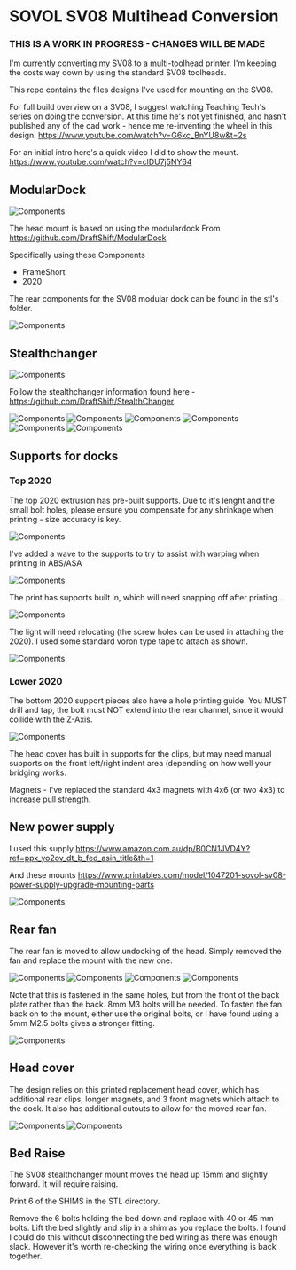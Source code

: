 # SOVOL SV08 Multihead Conversion

### THIS IS A WORK IN PROGRESS - CHANGES WILL BE MADE

I'm currently converting my SV08 to a multi-toolhead printer. I'm keeping the costs way down by using the standard SV08 toolheads.

This repo contains the files designs I've used for mounting on the SV08.

For full build overview on a SV08, I suggest watching Teaching Tech's series on doing the conversion. At this time he's not yet finished, and hasn't published any of the cad work - hence me re-inventing the wheel in this design. https://www.youtube.com/watch?v=G6kc_BnYU8w&t=2s

For an initial intro here's a quick video I did to show the mount. https://www.youtube.com/watch?v=clDU7j5NY64

## ModularDock

![Components](photos/x1.jpg)

The head mount is based on using the modulardock From https://github.com/DraftShift/ModularDock 

Specifically using these Components
- FrameShort
- 2020

The rear components for the SV08 modular dock can be found in the stl's folder.

![Components](photos/stealthchangercomponentsused.jpg)

## Stealthchanger 

![Components](photos/IMG_4160.JPG)

Follow the stealthchanger information found here - https://github.com/DraftShift/StealthChanger

![Components](photos/IMG_4158.JPG)
![Components](photos/IMG_4159.JPG)
![Components](photos/IMG_4161.JPG)
![Components](photos/IMG_4162.JPG)
![Components](photos/IMG_4164.JPG)
![Components](photos/IMG_4165.JPG)

## Supports for docks

### Top 2020

The top 2020 extrusion has pre-built supports. Due to it's lenght and the small bolt holes, please ensure you compensate for any shrinkage when printing - size accuracy is key.

![Components](photos/IMG_4134.JPG)

I've added a wave to the supports to try to assist with warping when printing in ABS/ASA

![Components](photos/x2.jpg)

The print has supports built in, which will need snapping off after printing...

![Components](photos/IMG_4135.JPG)

The light will need relocating (the screw holes can be used in attaching the 2020). I used some standard voron type tape to attach as shown.

![Components](photos/IMG_4137.JPG)

### Lower 2020

The bottom 2020 support pieces also have a hole printing guide. You MUST drill and tap, the bolt must NOT extend into the rear channel, since it would collide with the Z-Axis.

![Components](photos/IMG_4150.JPG)



The head cover has built in supports for the clips, but may need manual supports on the front left/right indent area (depending on how well your bridging works.

Magnets - I've replaced the standard 4x3 magnets with 4x6 (or two 4x3) to increase pull strength.


## New power supply

I used this supply https://www.amazon.com.au/dp/B0CN1JVD4Y?ref=ppx_yo2ov_dt_b_fed_asin_title&th=1

And these mounts https://www.printables.com/model/1047201-sovol-sv08-power-supply-upgrade-mounting-parts

![Components](photos/IMG_4156.JPG)

## Rear fan

The rear fan is moved to allow undocking of the head. Simply removed the fan and replace the mount with the new one. 

![Components](photos/IMG_4157.JPG)
![Components](photos/IMG_4158.JPG)
![Components](photos/IMG_4161.JPG)
![Components](photos/IMG_4167.JPG)

Note that this is fastened in the same holes, but from the front of the back plate rather than the back. 8mm M3 bolts will be needed.
To fasten the fan back on to the mount, either use the original bolts, or I have found using a 5mm M2.5 bolts gives a stronger fitting.

![Components](photos/IMG_4168.JPG)


## Head cover

The design relies on this printed replacement head cover, which has additional rear clips, longer magnets, and 3 front magnets which attach to the dock. It also has additional cutouts to allow for the moved rear fan.


![Components](photos/IMG_4129.JPG)
![Components](photos/IMG_4160.JPG)



## Bed Raise

The SV08 stealthchanger mount moves the head up 15mm and slightly forward. It will require raising.

Print 6 of the SHIMS in the STL directory.

Remove the 6 bolts holding the bed down and replace with 40 or 45 mm bolts. Lift the bed slightly and slip in a shim as you replace the bolts. I found I could do this without disconnecting the bed wiring as there was enough slack. However it's worth re-checking the wiring once everything is back together.
